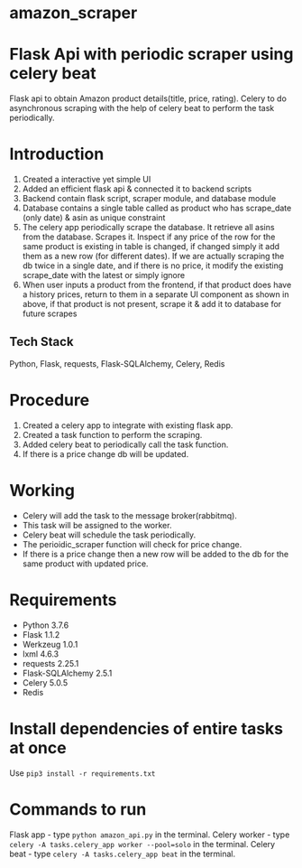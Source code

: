 # amazon_scraper
# Flask Api with periodic scraper using celery beat
Flask api to obtain Amazon product details(title, price, rating). Celery to do asynchronous scraping with the help of celery beat to perform the task periodically.

# Introduction
1. Created a interactive yet simple UI
2. Added an efficient flask api & connected it to backend scripts
3. Backend contain flask script, scraper module, and database module
4. Database contains a single table called as product who has scrape_date (only date) & asin as unique constraint
5. The celery app periodically scrape the database. It retrieve all asins from the database. Scrapes it. Inspect if any price of the row for the same product is existing in table is changed, if changed simply it add them as a new row (for different dates). If we are actually scraping the db twice in a single date, and if there is no price, it modify the existing scrape_date with the latest or simply ignore
6. When user inputs a product from the frontend, if that product does have a history prices, return to them in a separate UI component as shown in above, if that product is not present, scrape it & add it to database for future scrapes
## Tech Stack 
  Python,
  Flask, 
  requests, 
  Flask-SQLAlchemy, 
  Celery, 
  Redis
# Procedure
1) Created a celery app to integrate with existing flask app.
2) Created a task function to perform the scraping.
3) Added celery beat to periodically call the task function.
4) If there is a price change db will be updated.

# Working
* Celery will add the task to the message broker(rabbitmq).
* This task will be assigned to the worker.
* Celery beat will schedule the task periodically.
* The perioidic_scraper function will check for price change.
* If there is a price change then a new row will be added to the db for the same product with updated price.

# Requirements
* Python 3.7.6
* Flask 1.1.2
* Werkzeug 1.0.1
* lxml 4.6.3
* requests 2.25.1
* Flask-SQLAlchemy 2.5.1
* Celery 5.0.5
* Redis

# Install dependencies of entire tasks at once
Use `pip3 install -r requirements.txt`

# Commands to run 
Flask app - type `python amazon_api.py` in the terminal.
Celery worker - type `celery -A tasks.celery_app worker --pool=solo` in the terminal.
Celery beat - type `celery -A tasks.celery_app beat` in the terminal.
